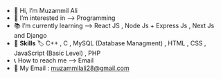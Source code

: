 - 👋 Hi, I’m Muzammil Ali
- 👀 I’m interested in --> Programming
- :books: I’m currently learning --> React JS , Node Js + Express Js , Next Js and Django
- :pencil: <b>Skills</b> :label: C++ , C , MySQL (Database Managment) , HTML , CSS , JavaScript (Basic Level) , PHP
- :telephone_receiver: How to reach me --> Email
- :email: My Email : muzammilali28@gmail.com

<!---
muzammilali28/muzammilali28 is a ✨ special ✨ repository because its `README.md` (this file) appears on your GitHub profile.
You can click the Preview link to take a look at your changes.
--->
